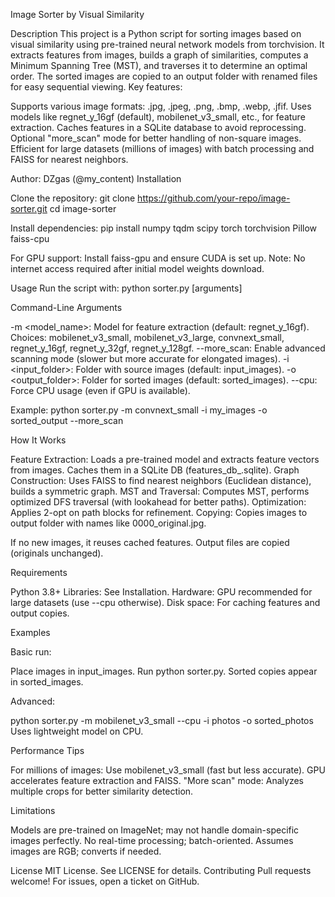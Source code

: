 Image Sorter by Visual Similarity

Description
This project is a Python script for sorting images based on visual similarity using pre-trained neural network models from torchvision. It extracts features from images, builds a graph of similarities, computes a Minimum Spanning Tree (MST), and traverses it to determine an optimal order. The sorted images are copied to an output folder with renamed files for easy sequential viewing.
Key features:

Supports various image formats: .jpg, .jpeg, .png, .bmp, .webp, .jfif.
Uses models like regnet_y_16gf (default), mobilenet_v3_small, etc., for feature extraction.
Caches features in a SQLite database to avoid reprocessing.
Optional "more_scan" mode for better handling of non-square images.
Efficient for large datasets (millions of images) with batch processing and FAISS for nearest neighbors.

Author: DZgas (@my_content)
Installation

Clone the repository:
git clone https://github.com/your-repo/image-sorter.git
cd image-sorter


Install dependencies:
pip install numpy tqdm scipy torch torchvision Pillow faiss-cpu


For GPU support: Install faiss-gpu and ensure CUDA is set up.
Note: No internet access required after initial model weights download.



Usage
Run the script with:
python sorter.py [arguments]

Command-Line Arguments

-m <model_name>: Model for feature extraction (default: regnet_y_16gf). Choices: mobilenet_v3_small, mobilenet_v3_large, convnext_small, regnet_y_16gf, regnet_y_32gf, regnet_y_128gf.
--more_scan: Enable advanced scanning mode (slower but more accurate for elongated images).
-i <input_folder>: Folder with source images (default: input_images).
-o <output_folder>: Folder for sorted images (default: sorted_images).
--cpu: Force CPU usage (even if GPU is available).

Example:
python sorter.py -m convnext_small -i my_images -o sorted_output --more_scan

How It Works

Feature Extraction: Loads a pre-trained model and extracts feature vectors from images. Caches them in a SQLite DB (features_db_<model>.sqlite).
Graph Construction: Uses FAISS to find nearest neighbors (Euclidean distance), builds a symmetric graph.
MST and Traversal: Computes MST, performs optimized DFS traversal (with lookahead for better paths).
Optimization: Applies 2-opt on path blocks for refinement.
Copying: Copies images to output folder with names like 0000_original.jpg.


If no new images, it reuses cached features.
Output files are copied (originals unchanged).

Requirements

Python 3.8+
Libraries: See Installation.
Hardware: GPU recommended for large datasets (use --cpu otherwise).
Disk space: For caching features and output copies.

Examples

Basic run:

Place images in input_images.
Run python sorter.py.
Sorted copies appear in sorted_images.


Advanced:

python sorter.py -m mobilenet_v3_small --cpu -i photos -o sorted_photos
Uses lightweight model on CPU.





Performance Tips

For millions of images: Use mobilenet_v3_small (fast but less accurate).
GPU accelerates feature extraction and FAISS.
"More scan" mode: Analyzes multiple crops for better similarity detection.

Limitations

Models are pre-trained on ImageNet; may not handle domain-specific images perfectly.
No real-time processing; batch-oriented.
Assumes images are RGB; converts if needed.

License
MIT License. See LICENSE for details.
Contributing
Pull requests welcome! For issues, open a ticket on GitHub.
